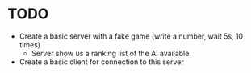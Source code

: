 # TODO

* Create a basic server with a fake game (write a number, wait 5s, 10 times)
  * Server show us a ranking list of the AI available.
* Create a basic client for connection to this server
